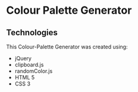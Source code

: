 # Colour Palette Generator

## Technologies 

This Colour-Palette Generator was created using: 

- jQuery
- clipboard.js 
- randomColor.js 
- HTML 5
- CSS 3 